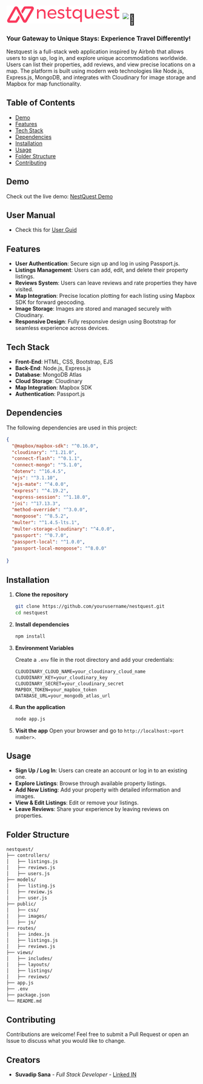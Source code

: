 
# <img src="public/images/logo2.png" alt="logo" width="300"> <img src="https://fonts.gstatic.com/s/e/notoemoji/latest/1f3c1/512.gif" alt="🏁" width="32" height="32">
### Your Gateway to Unique Stays: Experience Travel Differently!

Nestquest is a full-stack web application inspired by Airbnb that allows users to sign up, log in, and explore unique accommodations worldwide. Users can list their properties, add reviews, and view precise locations on a map. The platform is built using modern web technologies like Node.js, Express.js, MongoDB, and integrates with Cloudinary for image storage and Mapbox for map functionality.

## Table of Contents

- [Demo](#demo)
- [Features](#features)
- [Tech Stack](#tech-stack)
- [Dependencies](#dependencies)
- [Installation](#installation)
- [Usage](#usage)
- [Folder Structure](#folder-structure)
- [Contributing](#contributing)

## Demo

Check out the live demo: [NestQuest Demo](https://nestquest-4ik5.onrender.com/)

## User Manual
- Check this for [User Guid](USERMANUAL.md)

## Features

- **User Authentication**: Secure sign up and log in using Passport.js.
- **Listings Management**: Users can add, edit, and delete their property listings.
- **Reviews System**: Users can leave reviews and rate properties they have visited.
- **Map Integration**: Precise location plotting for each listing using Mapbox SDK for forward geocoding.
- **Image Storage**: Images are stored and managed securely with Cloudinary.
- **Responsive Design**: Fully responsive design using Bootstrap for seamless experience across devices.

## Tech Stack

- **Front-End**: HTML, CSS, Bootstrap, EJS
- **Back-End**: Node.js, Express.js
- **Database**: MongoDB Atlas
- **Cloud Storage**: Cloudinary
- **Map Integration**: Mapbox SDK
- **Authentication**: Passport.js

## Dependencies

The following dependencies are used in this project:

```json
{
  "@mapbox/mapbox-sdk": "^0.16.0",
  "cloudinary": "^1.21.0",
  "connect-flash": "^0.1.1",
  "connect-mongo": "^5.1.0",
  "dotenv": "^16.4.5",
  "ejs": "^3.1.10",
  "ejs-mate": "^4.0.0",
  "express": "^4.19.2",
  "express-session": "^1.18.0",
  "joi": "^17.13.3",
  "method-override": "^3.0.0",
  "mongoose": "^8.5.2",
  "multer": "^1.4.5-lts.1",
  "multer-storage-cloudinary": "^4.0.0",
  "passport": "^0.7.0",
  "passport-local": "^1.0.0",
  "passport-local-mongoose": "^8.0.0"

}
```

## Installation

1. **Clone the repository**
    ```bash
    git clone https://github.com/yourusername/nestquest.git
    cd nestquest
    ```

2. **Install dependencies**
    ```bash
    npm install
    ```

3. **Environment Variables**

   Create a `.env` file in the root directory and add your credentials:
    ```
    CLOUDINARY_CLOUD_NAME=your_cloudinary_cloud_name
    CLOUDINARY_KEY=your_cloudinary_key
    CLOUDINARY_SECRET=your_cloudinary_secret
    MAPBOX_TOKEN=your_mapbox_token
    DATABASE_URL=your_mongodb_atlas_url
    ```

4. **Run the application**
    ```bash
    node app.js
    ```

5. **Visit the app**
   Open your browser and go to `http://localhost:<port number>`.


## Usage

- **Sign Up / Log In**: Users can create an account or log in to an existing one.
- **Explore Listings**: Browse through available property listings.
- **Add New Listing**: Add your property with detailed information and images.
- **View & Edit Listings**: Edit or remove your listings.
- **Leave Reviews**: Share your experience by leaving reviews on properties.


## Folder Structure

```
nestquest/
├── controllers/
│   ├── listings.js
│   ├── reviews.js
│   ├── users.js
├── models/
│   ├── listing.js
│   ├── review.js
│   ├── user.js
├── public/
│   ├── css/
│   ├── images/
│   ├── js/
├── routes/
│   ├── index.js
│   ├── listings.js
│   ├── reviews.js
├── views/
│   ├── includes/
│   ├── layouts/
│   ├── listings/
│   ├── reviews/
├── app.js
├── .env
├── package.json
└── README.md
```


## Contributing

Contributions are welcome! Feel free to submit a Pull Request or open an Issue to discuss what you would like to change.

## Creators

- **Suvadip Sana** - *Full Stack Developer* - [Linked IN](https://www.linkedin.com/in/suvadip-sana-b07a14243/)
